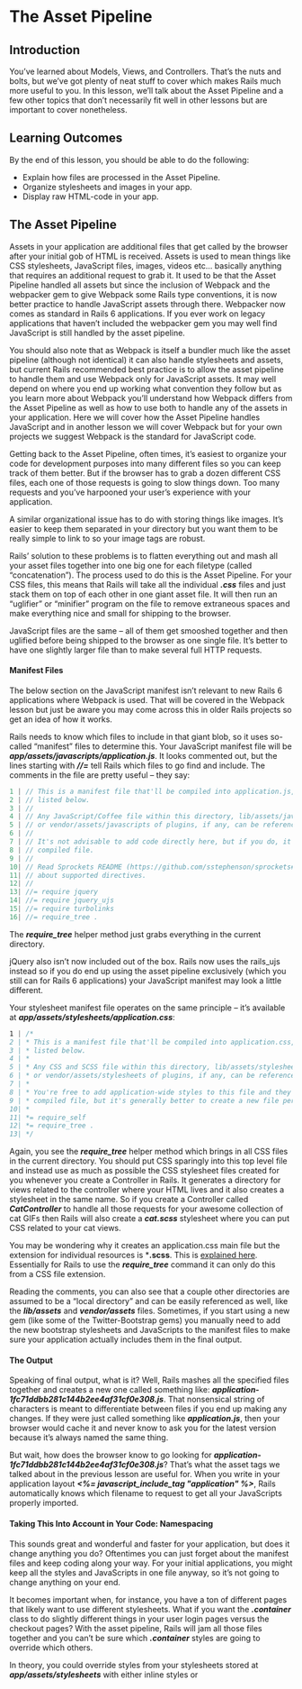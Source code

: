 # The Asset Pipeline 

## Introduction

You’ve learned about Models, Views, and Controllers. That’s the nuts and bolts, but we’ve got plenty of neat stuff to cover which makes Rails much more useful to you. In this lesson, we’ll talk about the Asset Pipeline and a few other topics that don’t necessarily fit well in other lessons but are important to cover nonetheless.

## Learning Outcomes

By the end of this lesson, you should be able to do the following:

- Explain how files are processed in the Asset Pipeline.
- Organize stylesheets and images in your app.
- Display raw HTML-code in your app.

## The Asset Pipeline

Assets in your application are additional files that get called by the browser after your initial gob of HTML is received. Assets is used to mean things like CSS stylesheets, JavaScript files, images, videos etc… basically anything that requires an additional request to grab it. It used to be that the Asset Pipeline handled all assets but since the inclusion of Webpack and the webpacker gem to give Webpack some Rails type conventions, it is now better practice to handle JavaScript assets through there. Webpacker now comes as standard in Rails 6 applications. If you ever work on legacy applications that haven’t included the webpacker gem you may well find JavaScript is still handled by the asset pipeline.

You should also note that as Webpack is itself a bundler much like the asset pipeline (although not identical) it can also handle stylesheets and assets, but current Rails recommended best practice is to allow the asset pipeline to handle them and use Webpack only for JavaScript assets. It may well depend on where you end up working what convention they follow but as you learn more about Webpack you’ll understand how Webpack differs from the Asset Pipeline as well as how to use both to handle any of the assets in your application. Here we will cover how the Asset Pipeline handles JavaScript and in another lesson we will cover Webpack but for your own projects we suggest Webpack is the standard for JavaScript code.

Getting back to the Asset Pipeline, often times, it’s easiest to organize your code for development purposes into many different files so you can keep track of them better. But if the browser has to grab a dozen different CSS files, each one of those requests is going to slow things down. Too many requests and you’ve harpooned your user’s experience with your application.

A similar organizational issue has to do with storing things like images. It’s easier to keep them separated in your directory but you want them to be really simple to link to so your image tags are robust.

Rails’ solution to these problems is to flatten everything out and mash all your asset files together into one big one for each filetype (called “concatenation”). The process used to do this is the Asset Pipeline. For your CSS files, this means that Rails will take all the individual ***.css*** files and just stack them on top of each other in one giant asset file. It will then run an “uglifier” or “minifier” program on the file to remove extraneous spaces and make everything nice and small for shipping to the browser.

JavaScript files are the same – all of them get smooshed together and then uglified before being shipped to the browser as one single file. It’s better to have one slightly larger file than to make several full HTTP requests.

#### Manifest Files

The below section on the JavaScript manifest isn’t relevant to new Rails 6 applications where Webpack is used. That will be covered in the Webpack lesson but just be aware you may come across this in older Rails projects so get an idea of how it works.

Rails needs to know which files to include in that giant blob, so it uses so-called “manifest” files to determine this. Your JavaScript manifest file will be ***app/assets/javascripts/application.js***. It looks commented out, but the lines starting with ***//=*** tell Rails which files to go find and include. The comments in the file are pretty useful – they say:

```javascript
1 | // This is a manifest file that'll be compiled into application.js, which will include all the files
2 | // listed below.
3 | //
4 | // Any JavaScript/Coffee file within this directory, lib/assets/javascripts, vendor/assets/javascripts,
5 | // or vendor/assets/javascripts of plugins, if any, can be referenced here using a relative path.
6 | //
7 | // It's not advisable to add code directly here, but if you do, it'll appear at the bottom of the
8 | // compiled file.
9 | //
10| // Read Sprockets README (https://github.com/sstephenson/sprockets#sprockets-directives) for details
11| // about supported directives.
12| //
13| //= require jquery
14| //= require jquery_ujs
15| //= require turbolinks
16| //= require_tree .
```

The ***require_tree*** helper method just grabs everything in the current directory.

jQuery also isn’t now included out of the box. Rails now uses the rails_ujs instead so if you do end up using the asset pipeline exclusively (which you still can for Rails 6 applications) your JavaScript manifest may look a little different.

Your stylesheet manifest file operates on the same principle – it’s available at ***app/assets/stylesheets/application.css***:

```css
1 | /*
2 | * This is a manifest file that'll be compiled into application.css, which will include all the files
3 | * listed below.
4 | *
5 | * Any CSS and SCSS file within this directory, lib/assets/stylesheets, vendor/assets/stylesheets,
6 | * or vendor/assets/stylesheets of plugins, if any, can be referenced here using a relative path.
7 | *
8 | * You're free to add application-wide styles to this file and they'll appear at the top of the
9 | * compiled file, but it's generally better to create a new file per style scope.
10| *
11| *= require_self
12| *= require_tree .
13| */
```

Again, you see the ***require_tree*** helper method which brings in all CSS files in the current directory. You should put CSS sparingly into this top level file and instead use as much as possible the CSS stylesheet files created for you whenever you create a Controller in Rails. It generates a directory for views related to the controller where your HTML lives and it also creates a stylesheet in the same name. So if you create a Controller called ***CatController*** to handle all those requests for your awesome collection of cat GIFs then Rails will also create a ***cat.scss*** stylesheet where you can put CSS related to your cat views.

You may be wondering why it creates an application.css main file but the extension for individual resources is ***.scss**. This is [explained here](https://github.com/rails/sass-rails#important-note). Essentially for Rails to use the ***require_tree*** command it can only do this from a CSS file extension.

Reading the comments, you can also see that a couple other directories are assumed to be a “local directory” and can be easily referenced as well, like the ***lib/assets*** and ***vendor/assets*** files. Sometimes, if you start using a new gem (like some of the Twitter-Bootstrap gems) you manually need to add the new bootstrap stylesheets and JavaScripts to the manifest files to make sure your application actually includes them in the final output.

#### The Output

Speaking of final output, what is it? Well, Rails mashes all the specified files together and creates a new one called something like: ***application-1fc71ddbb281c144b2ee4af31cf0e308.js***. That nonsensical string of characters is meant to differentiate between files if you end up making any changes. If they were just called something like ***application.js***, then your browser would cache it and never know to ask you for the latest version because it’s always named the same thing.

But wait, how does the browser know to go looking for ***application-1fc71ddbb281c144b2ee4af31cf0e308.js***? That’s what the asset tags we talked about in the previous lesson are useful for. When you write in your application layout ***<%= javascript_include_tag "application" %>***, Rails automatically knows which filename to request to get all your JavaScripts properly imported.

#### Taking This Into Account in Your Code: Namespacing

This sounds great and wonderful and faster for your application, but does it change anything you do? Oftentimes you can just forget about the manifest files and keep coding along your way. For your initial applications, you might keep all the styles and JavaScripts in one file anyway, so it’s not going to change anything on your end.

It becomes important when, for instance, you have a ton of different pages that likely want to use different stylesheets. What if you want the ***.container*** class to do slightly different things in your user login pages versus the checkout pages? With the asset pipeline, Rails will jam all those files together and you can’t be sure which ***.container*** styles are going to override which others.

In theory, you could override styles from your stylesheets stored at ***app/assets/stylesheets*** with either inline styles or ***<style>*** tags, but that gets really messy and totally defeats the purpose of having external stylesheets for keeping code clean.

Let’s also assume that you really like using ***.container*** classes to keep your ***<div>*** elements neatly organized. The solution is to use “Namespacing”, which means that you basically nest your classes beneath some sort of variable or function name. This is actually a principle that gets used a LOT, so it’s important to understand it. You’ll see it with stylesheets, JavaScripts, modules of code and more.

The basic idea is to be able to say “all this code/css/whatever inside here only belongs to XYZ”. You sort of fence it off. It’s best explained with an example:
  
  ```html
     <!-- app/views/users/show.html.erb -->
     <div class="user">
      <div class="container">
      <!-- a bunch of code for displaying the user -->
    </div>
  </div>
  ```
  
Now this container and all the code inside of it is also within the ***.user*** class. So we can set up our stylesheet to specifically address the ***.container*** class that’s inside a ***.user*** class:

```css
    /* app/assets/stylesheets/user.css.scss */
    /* Note: We're not going to use SCSS code because we haven't covered it yet */
    .user .container{
    // style stuff
    }
```

This is good because we’re now specifically targeting containers used by User pages.

The same principle applies to JavaScript, though we won’t cover it here because that’s material for a later course.

So anytime you want to make only a portion of your stylesheets or JavaScript code available to a specific set of views, try namespacing it.
 
#### Rails in Development

The asset pipeline functions a bit differently in development mode. If you look at your Rails server output when you’re working with a webpage in the local environment, it actually sends out a whole bunch of stylesheets and the like. This is just to give you the ability to debug easier.

#### Images

For images, the asset pipeline keeps them in the ***/assets*** directory unless you’ve made your own subdirectories. Use ***image_tag***’s to avoid confusion, e.g. ***<%= image_tag "fuzzy_slippers.jpg" %>***.

#### Preprocessors

Remember the preprocessors we talked about in the previous lesson on Views? Filetypes like ERB and SASS and HAML and Coffeescript all get preprocessed as part of the pipeline.

#### Un-Escaping HTML

Let’s say you’re building a blog and you want to be able to write posts that include HTML code. If you just write something like ***this is the <strong>BODY</strong> of my post*** and then try to display it in a view later, the ***<strong>*** tags will just be regular text… they will literally say ‘<strong>’. That’s called “escaping” the characters.

To get your views to actually render HTML as HTML, you need to let Rails know that the code is safe to run. Otherwise, it’s easy for a malicious attacker to inject code like ***<script>*** tags that cause major issues when you try to render them.

To tell Rails a string is safe, just use the method ***raw*** in your view template, for example:

```ruby
<%= raw "<p>hello world!</p>" %>   <!-- this will create real <p> tags -->
```

If you don’t want to rely on Rails’ native behavior and would like to make absolutely sure the HTML does not get run, use the ***CGI*** class’s ***escapeHTML*** method, e.g.
  
 ```ruby
 CGI::escapeHTML('usage: foo "bar" <baz>')
 # => "Usage: foo &quot;bar&quot; &lt;baz&gt;"
 ```
  
  ## Assignment
  
  Some necessary and straightforward reading on the Asset Pipeline:
  
  ```md
  1. Read [Rails Guides on the Asset Pipeline](http://guides.rubyonrails.org/asset_pipeline.html) sections 1 to 3.
  ```
  
  ## Conclusion
  
The Asset Pipeline isn’t something that you often think about, especially when just building little toy apps, but it becomes important to understand as soon as you want to deploy your application (because you’ll need to take it into account, which we’ll talk about in that lesson later) or work with anything but the vanilla asset structure.

## Additional Resources

This section contains helpful links to other content. It isn’t required, so consider it supplemental.

- [Ryan Bates’ asset pipeline Railscast](http://railscasts.com/episodes/279-understanding-the-asset-pipeline?view=asciicast)
- [Schneems on the Asset Pipeline](https://www.youtube.com/watch?v=FYdBpNUVxuI)
- [Stack Overflow on Escaping HTML in Rails](http://stackoverflow.com/questions/692921/rails-how-to-html-encode-escape-a-string-is-there-a-built-in)
 
## Knowledge Check
 
- [How does “asset concatenation” optimize loading of your app?](https://guides.rubyonrails.org/asset_pipeline.html#main-features)
  - Asset concatenation is a technique used to optimize the loading of web applications. It involves combining multiple asset files, such as JavaScript or CSS files, into a single file.

- [How do you include an asset in your views or layout?](https://guides.rubyonrails.org/asset_pipeline.html#coding-links-to-assets)
  - You can include assets like stylesheets, JavaScript files, and images in your views or layouts by using the stylesheet_link_tag, javascript_include_tag, and image_tag helper methods respectively.

- [What does the require_tree method do in a manifest-file?](https://guides.rubyonrails.org/asset_pipeline.html#manifest-files-and-directives)
  - The require_tree directive in a manifest file is used to require all the files in a directory and its        subdirectories.

- [Why would you namespace your stylesheets?](https://www.theodinproject.com/lessons/ruby-on-rails-the-asset-pipeline#the-asset-pipeline)
  - Avoiding naming conflicts
  - Organizing your styles
  - Making it easier to read and understand your code

- [How do you display hello world! in your app?](https://www.theodinproject.com/lessons/ruby-on-rails-the-asset-pipeline#un-escaping-html)
  - In a view, you can use the content_tag helper method to generate an HTML tag with the text.
